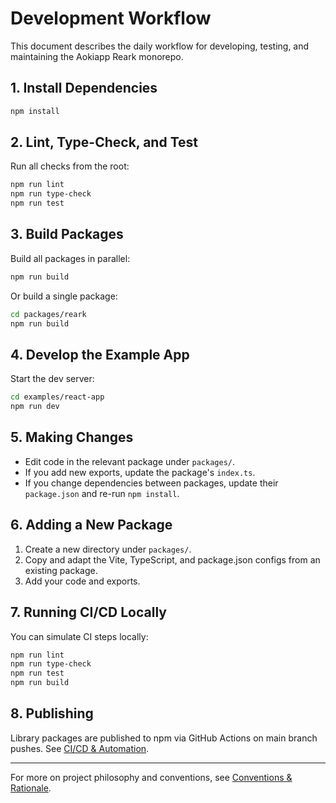 # Development Workflow

This document describes the daily workflow for developing, testing, and maintaining the Aokiapp Reark monorepo.

## 1. Install Dependencies

```sh
npm install
```

## 2. Lint, Type-Check, and Test

Run all checks from the root:

```sh
npm run lint
npm run type-check
npm run test
```

## 3. Build Packages

Build all packages in parallel:

```sh
npm run build
```

Or build a single package:

```sh
cd packages/reark
npm run build
```

## 4. Develop the Example App

Start the dev server:

```sh
cd examples/react-app
npm run dev
```

## 5. Making Changes

- Edit code in the relevant package under `packages/`.
- If you add new exports, update the package's `index.ts`.
- If you change dependencies between packages, update their `package.json` and re-run `npm install`.

## 6. Adding a New Package

1. Create a new directory under `packages/`.
2. Copy and adapt the Vite, TypeScript, and package.json configs from an existing package.
3. Add your code and exports.

## 7. Running CI/CD Locally

You can simulate CI steps locally:

```sh
npm run lint
npm run type-check
npm run test
npm run build
```

## 8. Publishing

Library packages are published to npm via GitHub Actions on main branch pushes. See [CI/CD & Automation](./ci-cd.md).

---

For more on project philosophy and conventions, see [Conventions & Rationale](./rationale.md).